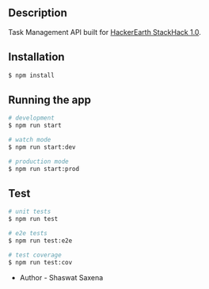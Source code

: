 ## Description

Task Management API built for [HackerEarth StackHack 1.0](https://www.hackerearth.com/challenges/hackathon/stackhack-v1/).

## Installation

```bash
$ npm install
```

## Running the app

```bash
# development
$ npm run start

# watch mode
$ npm run start:dev

# production mode
$ npm run start:prod
```

## Test

```bash
# unit tests
$ npm run test

# e2e tests
$ npm run test:e2e

# test coverage
$ npm run test:cov
```

- Author - Shaswat Saxena
